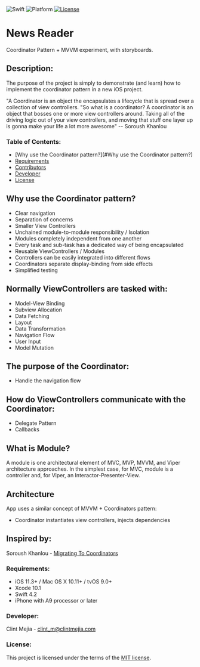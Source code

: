 ![Swift](https://img.shields.io/badge/Swift-4.2-orange.svg)
![Platform](https://img.shields.io/badge/platform-iOS-lightgrey.svg)
[![License](https://img.shields.io/badge/license-mit-blue.svg)](https://doge.mit-license.org)

# News Reader

Coordinator Pattern + MVVM experiment, with storyboards.

## Description:

The purpose of the project is simply to demonstrate (and learn) how to implement the coordinator pattern in a new iOS project. 

"A Coordinator is an object the encapsulates a lifecycle that is spread over a collection of view controllers. "So what is a coordinator? A coordinator is an object that bosses one or more view controllers around. Taking all of the driving logic out of your view controllers, and moving that stuff one layer up is gonna make your life a lot more awesome" 
-- Soroush Khanlou

### Table of Contents:
- [Why use the Coordinator pattern?](#Why use the Coordinator pattern?)
- [Requirements](#requirements)
- [Contributors](#contributors)
- [Developer](#developer)
- [License](#license)

## Why use the Coordinator pattern?

- Clear navigation
- Separation of concerns
- Smaller View Controllers
- Unchained module-to-module responsibility / Isolation
- Modules completely independent from one another
- Every task and sub-task has a dedicated way of being encapsulated
- Reusable ViewControllers / Modules
- Controllers can be easily integrated into different flows
- Coordinators separate display-binding from side effects
- Simplified testing

## Normally ViewControllers are tasked with:

- Model-View Binding
- Subview Allocation
- Data Fetching
- Layout
- Data Transformation
- Navigation Flow
- User Input
- Model Mutation

## The purpose of the Coordinator:

- Handle the navigation flow

## How do ViewControllers communicate with the Coordinator:

- Delegate Pattern
- Callbacks

## What is Module?

A module is one architectural element of MVC, MVP, MVVM, and Viper architecture approaches. In the simplest case, for MVC, module is a controller and, for Viper, an Interactor-Presenter-View.

## Architecture

App uses a similar concept of MVVM + Coordinators pattern:

- Coordinator instantiates view controllers, injects dependencies

## Inspired by:

Soroush Khanlou - [Migrating To Coordinators](http://khanlou.com/2017/04/migrating-to-coordinators/)

### Requirements:

* iOS 11.3+ / Mac OS X 10.11+ / tvOS 9.0+
* Xcode 10.1
* Swift 4.2
* iPhone with A9 processor or later

### Developer:

Clint Mejia - [clint_m@clintmejia.com](clint_m@clintmejia.com)


### License:

This project is licensed under the terms of the [MIT license](https://opensource.org/licenses/MIT).
